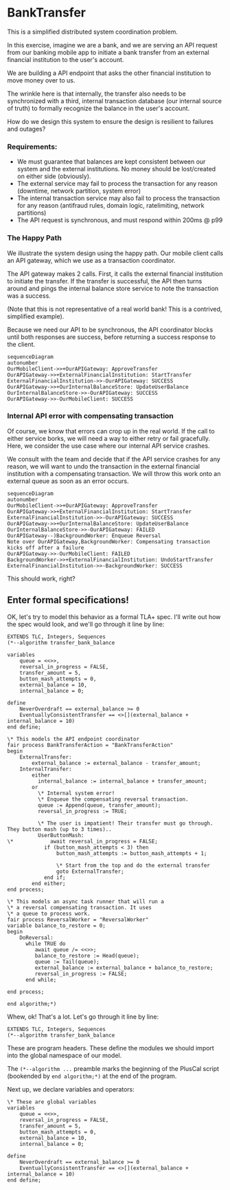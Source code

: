 # BankTransfer

This is a simplified distributed system coordination problem.

In this exercise, imagine we are a bank, and we are serving an API request from our banking mobile app to initiate a bank transfer from an external financial institution to the user's account.

 We are building a API endpoint that asks the other financial institution to move money over to us.
 
 The wrinkle here is that internally, the transfer also needs to be synchronized with a third, internal transaction database (our internal source of truth) to formally recognize the balance in the user's account.

 How do we design this system to ensure the design is resilient to failures and outages?
 

### Requirements:

- We must guarantee that balances are kept consistent between our system and the external institutions. No money should be lost/created on either side (obviously).
- The external service may fail to process the transaction for any reason (downtime, network partition, system error)
- The internal transaction service may also fail to process the transaction for any reason (antifraud rules, domain logic, ratelimiting, network partitions)
- The API request is synchronous, and must respond within 200ms @ p99

### The Happy Path

We illustrate the system design using the happy path. Our mobile client calls an API gateway, which we use as a transaction coordinator.

The API gateway makes 2 calls. First, it calls the external financial institution to initiate the transfer. If the transfer is successful, the API then turns around and pings the internal balance store service to note the transaction was a success.

(Note that this is not representative of a real world bank! This is a contrived, simplified example).

Because we need our API to be synchronous, the API coordinator blocks until both responses are success, before returning a success response to the client.

```mermaid
sequenceDiagram
autonumber
OurMobileClient->>+OurAPIGateway: ApproveTransfer
OurAPIGateway->>+ExternalFinancialInstitution: StartTransfer
ExternalFinancialInstitution->>-OurAPIGateway: SUCCESS
OurAPIGateway->>+OurInternalBalanceStore: UpdateUserBalance
OurInternalBalanceStore->>-OurAPIGateway: SUCCESS
OurAPIGateway->>-OurMobileClient: SUCCESS
```

### Internal API error with compensating transaction

Of course, we know that errors can crop up in the real world. If the call to either service borks, we will need a way to either retry or fail gracefully. Here, we consider the use case where our internal API service crashes.

We consult with the team and decide that if the API service crashes for any reason, we will want to undo the transaction in the external financial institution with a compensating transaction. We will throw this work onto an external queue as soon as an error occurs.

```mermaid
sequenceDiagram
autonumber
OurMobileClient->>+OurAPIGateway: ApproveTransfer
OurAPIGateway->>+ExternalFinancialInstitution: StartTransfer
ExternalFinancialInstitution->>-OurAPIGateway: SUCCESS
OurAPIGateway->>+OurInternalBalanceStore: UpdateUserBalance
OurInternalBalanceStore->>-OurAPIGateway: FAILED
OurAPIGateway--)BackgroundWorker: Enqueue Reversal
Note over OurAPIGateway,BackgroundWorker: Compensating transaction kicks off after a failure
OurAPIGateway->>-OurMobileClient: FAILED
BackgroundWorker->>+ExternalFinancialInstitution: UndoStartTransfer
ExternalFinancialInstitution->>-BackgroundWorker: SUCCESS
```

This should work, right?

## Enter formal specifications!

OK, let's try to model this behavior as a formal TLA+ spec. I'll write out how the spec would look, and we'll go through it line by line:

```tla
EXTENDS TLC, Integers, Sequences
(*--algorithm transfer_bank_balance

variables
    queue = <<>>,
    reversal_in_progress = FALSE,
    transfer_amount = 5,
    button_mash_attempts = 0,
    external_balance = 10,
    internal_balance = 0;

define
    NeverOverdraft == external_balance >= 0
    EventuallyConsistentTransfer == <>[](external_balance + internal_balance = 10)
end define;

\* This models the API endpoint coordinator
fair process BankTransferAction = "BankTransferAction"
begin
    ExternalTransfer:
        external_balance := external_balance - transfer_amount;
    InternalTransfer:
        either
          internal_balance := internal_balance + transfer_amount;
        or
          \* Internal system error!
          \* Enqueue the compensating reversal transaction.
          queue := Append(queue, transfer_amount);
          reversal_in_progress := TRUE;

          \* The user is impatient! Their transfer must go through. They button mash (up to 3 times)..
          UserButtonMash: 
\*            await reversal_in_progress = FALSE;         
            if (button_mash_attempts < 3) then
                button_mash_attempts := button_mash_attempts + 1;

                \* Start from the top and do the external transfer
                goto ExternalTransfer;
            end if;
        end either;
end process;

\* This models an async task runner that will run a
\* a reversal compensating transaction. It uses
\* a queue to process work.
fair process ReversalWorker = "ReversalWorker"
variable balance_to_restore = 0;
begin
    DoReversal:
      while TRUE do
         await queue /= <<>>;
         balance_to_restore := Head(queue);
         queue := Tail(queue);
         external_balance := external_balance + balance_to_restore;
         reversal_in_progress := FALSE;
      end while;

end process;
 
end algorithm;*)
```

Whew, ok! That's a lot. Let's go through it line by line:

```tla
EXTENDS TLC, Integers, Sequences
(*--algorithm transfer_bank_balance
```

These are program headers. These define the modules we should import into the global namespace of our model.

The `(*--algorithm ...` preamble marks the beginning of the PlusCal script (bookended by `end algorithm;*)` at the end of the program.

Next up, we declare variables and operators:

```tla
\* These are global variables
variables
    queue = <<>>,
    reversal_in_progress = FALSE,
    transfer_amount = 5,
    button_mash_attempts = 0,
    external_balance = 10,
    internal_balance = 0;

define
    NeverOverdraft == external_balance >= 0
    EventuallyConsistentTransfer == <>[](external_balance + internal_balance = 10)
end define;
```